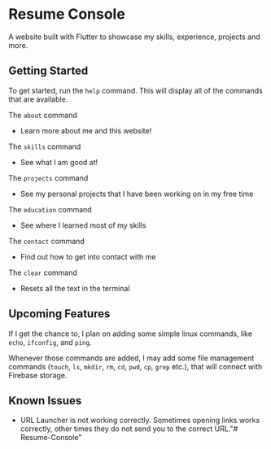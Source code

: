 # Resume Console

A website built with Flutter to showcase my skills, experience, projects and more.

## Getting Started

To get started, run the `help` command. This will display all of the commands that are available.

The `about` command
- Learn more about me and this website!

The `skills` command
- See what I am good at!

The `projects` command
- See my personal projects that I have been working on in my free time

The `education` command
- See where I learned most of my skills

The `contact` command
- Find out how to get into contact with me

The `clear` command
- Resets all the text in the terminal

## Upcoming Features

If I get the chance to, I plan on adding some simple linux commands, like `echo`, `ifconfig`, and `ping`.

Whenever those commands are added, I may add some file management commands (`touch`, `ls`, `mkdir`, `rm`, `cd`, `pwd`, `cp`, `grep` etc.), that will connect with Firebase storage.

## Known Issues

- URL Launcher is not working correctly. Sometimes opening links works correctly, other times they do not send you to the correct URL."# Resume-Console" 
